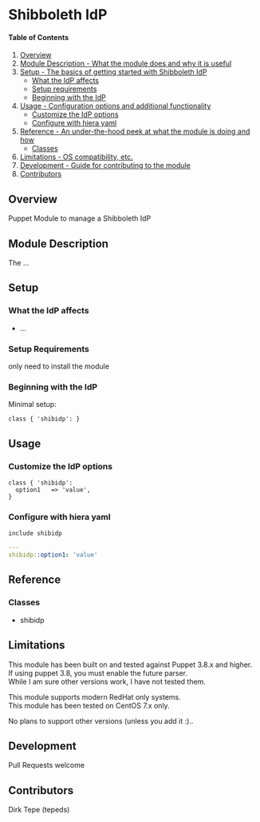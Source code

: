 Shibboleth IdP
=============

#### Table of Contents

1. [Overview](#overview)
2. [Module Description - What the module does and why it is useful](#module-description)
3. [Setup - The basics of getting started with Shibboleth IdP](#setup)
    * [What the IdP affects](#what-the-idp-affects)
    * [Setup requirements](#setup-requirements)
    * [Beginning with the IdP](#beginning-with-the-idp)
4. [Usage - Configuration options and additional functionality](#usage)
    * [Customize the IdP options](#customize-the-the-idp-options)
    * [Configure with hiera yaml](#configure-with-hiera-yaml)
5. [Reference - An under-the-hood peek at what the module is doing and how](#reference)
    * [Classes](#classes)
6. [Limitations - OS compatibility, etc.](#limitations)
7. [Development - Guide for contributing to the module](#development)
8. [Contributors](#contributors)

## Overview

Puppet Module to manage a Shibboleth IdP

## Module Description

The ...

## Setup

### What the IdP affects

* ...

### Setup Requirements

only need to install the module

### Beginning with the IdP

Minimal setup:

```puppet
class { 'shibidp': }
```

## Usage

### Customize the IdP options

```puppet
class { 'shibidp':
  option1   => 'value',
}
```

### Configure with hiera yaml

```puppet
include shibidp
```
```yaml
---
shibidp::option1: 'value'
```

## Reference

### Classes

* shibidp

## Limitations

This module has been built on and tested against Puppet 3.8.x and higher.  
If using puppet 3.8, you must enable the future parser.  
While I am sure other versions work, I have not tested them.

This module supports modern RedHat only systems.  
This module has been tested on CentOS 7.x only.

No plans to support other versions (unless you add it :)..

## Development

Pull Requests welcome

## Contributors

Dirk Tepe (tepeds)
